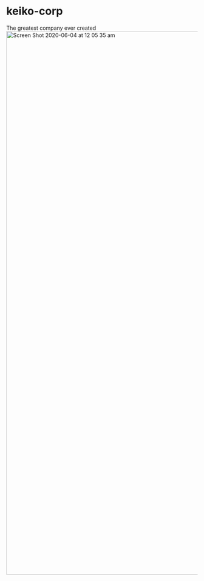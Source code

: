 # keiko-corp
The greatest company ever created
<img width="1434" alt="Screen Shot 2020-06-04 at 12 05 35 am" src="https://user-images.githubusercontent.com/41104185/83646647-4ae13600-a5f7-11ea-90ce-29e0356edcf1.png">

